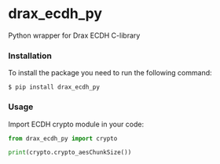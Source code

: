 # drax_ecdh_py
Python wrapper for Drax ECDH C-library

### Installation 
To install the package you need to run the following command:

`$ pip install drax_ecdh_py`

### Usage 
Import ECDH crypto module in your code:
```python
from drax_ecdh_py import crypto

print(crypto.crypto_aesChunkSize())
```
